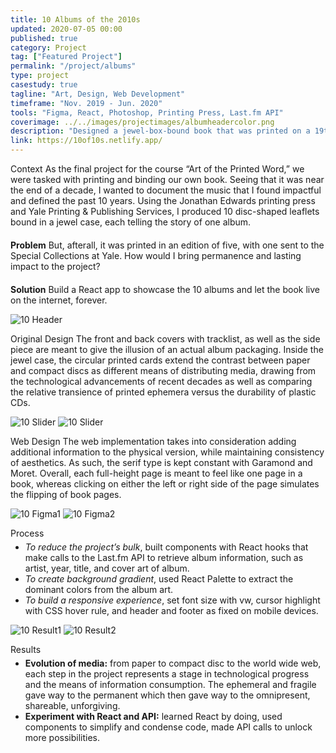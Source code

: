 ```yaml
---
title: 10 Albums of the 2010s
updated: 2020-07-05 00:00
published: true
category: Project
tag: ["Featured Project"]
permalink: "/project/albums"
type: project
casestudy: true
tagline: "Art, Design, Web Development"
timeframe: "Nov. 2019 - Jun. 2020"
tools: "Figma, React, Photoshop, Printing Press, Last.fm API"
coverimage: ../../images/projectimages/albumheadercolor.png
description: "Designed a jewel-box-bound book that was printed on a 19th century printing press to highlight the music that helped define the past decade, which was then turned digital with React."
link: https://10of10s.netlify.app/
---
```


<div class="csblock" id="context"> 
<span class="csblockheading">
    Context
</span>
    As the final project for the course “Art of the Printed Word,” we were tasked with printing and binding our own book. Seeing that it was near the end of a decade, I wanted to document the music that I found impactful and defined the past 10 years. Using the Jonathan Edwards printing press and Yale Printing & Publishing Services, I produced 10 disc-shaped leaflets bound in a jewel case, each telling the story of one album.
    <div style="margin-top: 20px;">
        <b>Problem</b> But, afterall, it was printed in an edition of five, with one sent to the Special Collections at Yale. How would I bring permanence and lasting impact to the project?
    </div>
    <div style="margin-top: 20px;">
        <b>Solution</b> Build a React app to showcase the 10 albums and let the book live on the internet, forever.
    </div>
</div>

![10 Header](/projectimages/albumheadercolor.png)

<div class="csblock" id="original-design"> 
<span class="csblockheading">
    Original Design
</span>
    The front and back covers with tracklist, as well as the side piece are meant to give the illusion of an actual album packaging. Inside the jewel case, the circular printed cards extend the contrast between paper and compact discs as different means of distributing media, drawing from the technological advancements of recent decades as well as comparing the relative transience of printed ephemera versus the durability of plastic CDs.
</div>

![10 Slider](/projectimages/albumdesign.jpg)
![10 Slider](/projectimages/albumdesignslider.png)

<div class="csblock" id="web-design"> 
<span class="csblockheading">
    Web Design
</span>
    The web implementation takes into consideration adding additional information to the physical version, while maintaining consistency of aesthetics. As such, the serif type is kept constant with Garamond and Moret. Overall, each full-height page is meant to feel like one page in a book, whereas clicking on either the left or right side of the page simulates the flipping of book pages.
</div>

![10 Figma1](/projectimages/albumweb1.png)
![10 Figma2](/projectimages/albumweb2.png)

<div class="csblock" id="process"> 
<span class="csblockheading">
    Process
</span>
    <ul style="margin-top: 5px;">
        <li> <i>To reduce the project’s bulk</i>, built components with React hooks that make calls to the Last.fm API to retrieve album information, such as artist, year, title, and cover art of album.
        <li> <i>To create background gradient</i>, used React Palette to extract the dominant colors from the album art. 
        <li> <i>To build a responsive experience</i>, set font size with vw, cursor highlight with CSS hover rule, and header and footer as fixed on mobile devices.
    </ul>
</div>

![10 Result1](/projectimages/albumfigma1.jpg)
![10 Result2](/projectimages/albumfigma2.jpg)

<div class="csblock" id="results"> 
<span class="csblockheading">
    Results
</span>
    <ul style="margin-top: 5px;">
        <li> <b>Evolution of media:</b> from paper to compact disc to the world wide web, each step in the project represents a stage in technological progress and the means of information consumption. The ephemeral and fragile gave way to the permanent which then gave way to the omnipresent, shareable, unforgiving.
        <li> <b>Experiment with React and API:</b> learned React by doing, used components to simplify and condense code, made API calls to unlock more possibilities.
    </ul>
</div>
